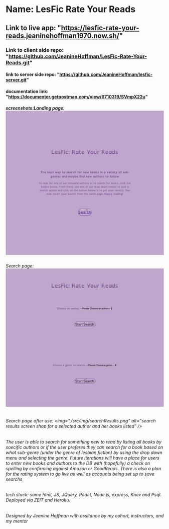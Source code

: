 # Name: LesFic Rate Your Reads

## Link to live app: "https://lesfic-rate-your-reads.jeaninehoffman1970.now.sh/"

### Link to client side repo: "https://github.com/JeanineHoffman/LesFic-Rate-Your-Reads.git"

#### link to  server side repo: "https://github.com/JeanineHoffman/lesfic-server.git"

#### documentation link: "https://documenter.getpostman.com/view/6710319/SVmpX22u"

##### screenshots:Landing page: <img src="./src/img/landingPage.png" alt="landingpage screenshot" /> 
###### Search page: <img src="./src/img/searchpageB4.png" alt="search screenshot before a search happens" /> 
###### Search page after use: <img="./src/img/searchResults.png" alt="search results screen shop for a selected author and her books listed" />

###### The user is able to search for something new to read by listing all books by soecific authors or if the user preferes they can search for a book based on what sub-genre (under the genre of lesbian fiction) by using the drop down menu and selecting the genre. Future iterations will have a place for users to enter new books and authors to the DB with (hopefully) a check on spelling by confirming against Amazon or GoodReads. There is also a plan for the rating system to go live as well as accounts being set up to save searchs

###### tech stack: some html, JS, JQuery, React, Node.js, express, Knex and Psql. Deployed via ZEIT and Heroku.

###### Designed by Jeanine Hoffman with assitance by my cohort, instructors, and my mentor